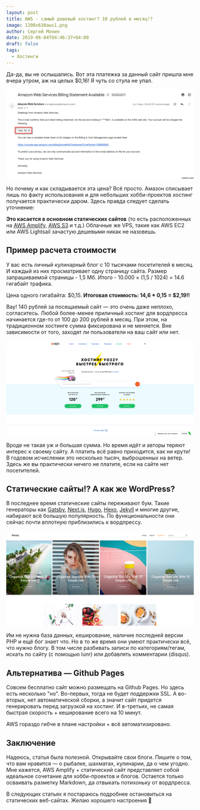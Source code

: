 ```yaml
---
layout: post
title: AWS - самый дешевый хостинг? 10 рублей в месяц!?
image: 1200x630aws1.png
author: Сергей Монин
date: 2019-06-04T04:46:37+04:00
draft: false
tags: 
  - Хостинги
---
```


Да-да, вы не ослышались. Вот эта платежка за данный сайт пришла мне вчера утром, аж на целых $0,16! Я чуть со стула не упал.

![Инвойс AWS за май месяц](./invoice.png)

Но почему и как складывается эта цена? Всё просто. Амазон списывает лишь по факту использования и для небольших хобби-проектов хостинг получается практически даром. Здесь правда следует сделать уточнение:

**Это касается в основном статических сайтов** (то есть расположенных на [AWS Amplify](https://aws.amazon.com/ru/amplify/), [AWS S3](https://aws.amazon.com/ru/s3/) и т.д.) Облачные же VPS, такие как AWS EC2 или AWS Lightsail зачастую дешевыми никак не назовешь. 

## Пример расчета стоимости

У вас есть личный кулинарный блог с 10 тысячами посетителей в месяц. И каждый из них просматривает одну страницу сайта. Размер запрашиваемой страницы - 1,5 Мб. Итого - 10.000 × (1,5 / 1024) =  14.6 гигабайт трафика.

Цена одного гигабайта: $0,15. **Итоговая стоимость: 14,6 * 0,15 = $2,19!!**

Вау! 140 рублей за посещаемый сайт — это очень даже неплохо, согласитесь. Любой более-менее приличный хостинг для вордпресса начинается где-то от 100 до 200 рублей в месяц. При этом, на традиционном хостинге сумма фиксирована и не меняется. Вне зависимости от того, заходят ли пользователи на ваш сайт или нет.

![Пример: Цены на хостинг от Fozzy (виртуальный хостинг от 120 руб.)](./fozzy.png) 

Вроде не такая уж и большая сумма. Но время идёт и авторы теряют интерес к своему сайту. А платить всё равно приходится, как ни крути! В годовом исчислении это несколько тысяч, выброшенных на ветер. Здесь же вы практически ничего не платите, если на сайте нет посетителей.    

## Статические сайты!? А как же WordPress?

В последнее время статические сайты переживают бум. Такие генераторы как [Gatsby](http://gatsbyjs.org/), [Next.js](https://nextjs.org), [Hugo](https://gohugo.io/), [Hexo](https://hexo.io/ru/), [Jekyll](https://jekyllrb.com/) и многие другие, набирают всё большую популярность. По функциональности они сейчас почти вплотную приблизились к вордпрессу. 

![Кажется, будто это одна из тем для WordPress'а. Но нет, это Hugo.](./persa.png)  

Им не нужна база данных, кеширование, наличие последней версии PHP и ещё бог знает что. Но в то же время они умеют практически всё, что нужно блогу. В том числе разбивать записи по категориям/тегам, искать по сайту (с помощью lunr) или добавлять комментарии (disqus).

## Альтернатива — Github Pages 

Совсем бесплатно сайт можно размещать на Github Pages. Но здесь есть несколько "но". Во-первых, тогда не будет поддержки SSL. А во-вторых, нет автоматической сборки, а значит сайт придется генерировать перед загрузкой на хостинг. И в-третьих, не самая быстрая скорость + кеширование всего на 10 минут.

AWS гораздо гибче в плане настройки + всё автоматизировано.

## Заключение

Надеюсь, статья была полезной. Открывайте свои блоги. Пишите о том, что вам нравится — о рыбалке, шахматах, кулинарии, да о чем угодно. Мне кажется, AWS Amplify + статический сайт представляет собой идеальное сочетание для хобби-проектов и блогов. Остается только осваивать разметку Markdown, да отвыкать потихоньку от вордпресса.

В следующих статьях я постараюсь подробнее остановиться на статических веб-сайтах. Желаю хорошего настроения 🙂              
